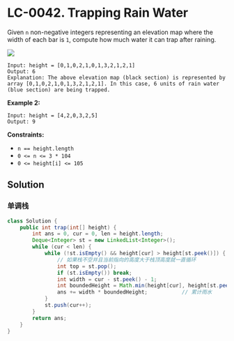 # LC-0042. Trapping Rain Water

Given `n` non-negative integers representing an elevation map where the width of each bar is `1`, compute how much water it can trap after raining.

![](https://assets.leetcode.com/uploads/2018/10/22/rainwatertrap.png)

```text
Input: height = [0,1,0,2,1,0,1,3,2,1,2,1]
Output: 6
Explanation: The above elevation map (black section) is represented by array [0,1,0,2,1,0,1,3,2,1,2,1]. In this case, 6 units of rain water (blue section) are being trapped.
```

**Example 2:**

```text
Input: height = [4,2,0,3,2,5]
Output: 9
```

**Constraints:**

-   `n == height.length`
-   `0 <= n <= 3 * 104`
-   `0 <= height[i] <= 105`

## Solution

### 单调栈

```java
class Solution {
    public int trap(int[] height) {
        int ans = 0, cur = 0, len = height.length;
        Deque<Integer> st = new LinkedList<Integer>();
        while (cur < len) {
            while (!st.isEmpty() && height[cur] > height[st.peek()]) {
                // 如果栈不空并且当前指向的高度大于栈顶高度就一直循环
                int top = st.pop();
                if (st.isEmpty()) break;
                int width = cur - st.peek() - 1;
                int boundedHeight = Math.min(height[cur], height[st.peek()]) - height[top];
                ans += width * boundedHeight;			// 累计雨水
            }
            st.push(cur++);
        }
        return ans;
    }
}
```
